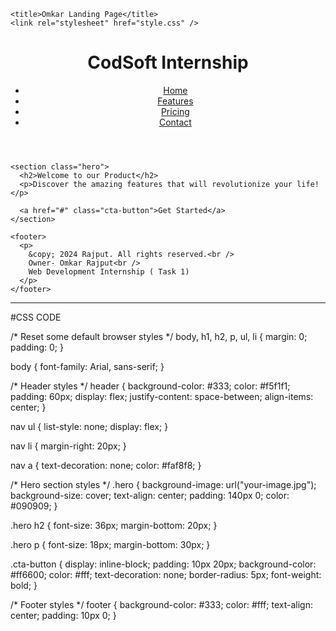 <!DOCTYPE html>
<html lang="en">
  <head>
    <meta charset="UTF-8" />
    <meta name="viewport" content="width=device-width, initial-scale=1.0" />
  
    <title>Omkar Landing Page</title>
    <link rel="stylesheet" href="style.css" />
  </head>
  <body>
    <header>
      <h1>CodSoft Internship</h1>
      <nav>
        <ul>
          <li><a href="#">Home</a></li>
          <li><a href="#">Features</a></li>
          <li><a href="#">Pricing</a></li>
          <li><a href="#">Contact</a></li>
        </ul>
      </nav>
    </header>

    <section class="hero">
      <h2>Welcome to our Product</h2>
      <p>Discover the amazing features that will revolutionize your life!</p>
      
      <a href="#" class="cta-button">Get Started</a>
    </section>

    <footer>
      <p>
        &copy; 2024 Rajput. All rights reserved.<br />
        Owner- Omkar Rajput<br />
        Web Development Internship ( Task 1)
      </p>
    </footer>
  </body>
</html>

*********************************************************************************

#CSS CODE

/* Reset some default browser styles */
body,
h1,
h2,
p,
ul,
li {
  margin: 0;
  padding: 0;
}

body {
  font-family: Arial, sans-serif;
}

/* Header styles */
header {
  background-color: #333;
  color: #f5f1f1;
  padding: 60px;
  display: flex;
  justify-content: space-between;
  align-items: center;
}

nav ul {
  list-style: none;
  display: flex;
}

nav li {
  margin-right: 20px;
}

nav a {
  text-decoration: none;
  color: #faf8f8;
}

/* Hero section styles */
.hero {
  background-image: url("your-image.jpg");
  background-size: cover;
  text-align: center;
  padding: 140px 0;
  color: #090909;
}

.hero h2 {
  font-size: 36px;
  margin-bottom: 20px;
}

.hero p {
  font-size: 18px;
  margin-bottom: 30px;
}

.cta-button {
  display: inline-block;
  padding: 10px 20px;
  background-color: #ff6600;
  color: #fff;
  text-decoration: none;
  border-radius: 5px;
  font-weight: bold;
}

/* Footer styles */
footer {
  background-color: #333;
  color: #fff;
  text-align: center;
  padding: 10px 0;
}
